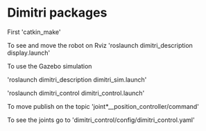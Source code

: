 # Dimitri packages

First 'catkin_make'

To see and move the robot on Rviz 'roslaunch dimitri_description display.launch'

To use the Gazebo simulation 

'roslaunch dimitri_description dimitri_sim.launch'

'roslaunch dimitri_control dimitri_control.launch'

To move publish on the topic 'joint*__position_controller/command'

To see the joints go to 'dimitri_control/config/dimitri_control.yaml'



